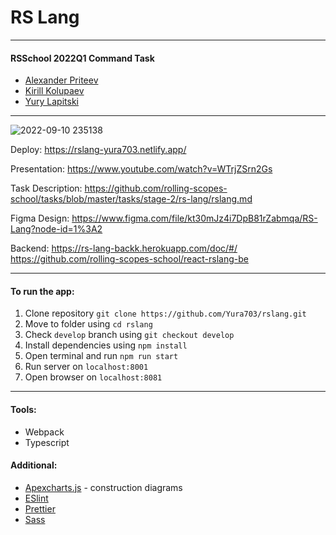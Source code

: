 #  RS Lang
-------------------
#### RSSchool 2022Q1 Command Task
* [Alexander Priteev](https://github.com/alexanderpriteev)
* [Kirill Kolupaev](https://github.com/aoiharu1)
* [Yury Lapitski](https://github.com/yura703)
-------------------
![2022-09-10 235138](https://user-images.githubusercontent.com/59707794/189501319-2237cfaf-3a50-4127-86de-e48d13866e4a.jpg)

Deploy: https://rslang-yura703.netlify.app/

Presentation: https://www.youtube.com/watch?v=WTrjZSrn2Gs 

Task Description: https://github.com/rolling-scopes-school/tasks/blob/master/tasks/stage-2/rs-lang/rslang.md

Figma Design: https://www.figma.com/file/kt30mJz4i7DpB81rZabmqa/RS-Lang?node-id=1%3A2 

Backend: https://rs-lang-backk.herokuapp.com/doc/#/
https://github.com/rolling-scopes-school/react-rslang-be

--------------------------
#### To run the app:
  1. Clone repository `git clone https://github.com/Yura703/rslang.git`
  2. Move to folder using `cd rslang`
  3. Check `develop` branch using `git checkout develop`
  4. Install dependencies using `npm install`
  5. Open terminal and run `npm run start` 
  6. Run server on `localhost:8001`
  7. Open browser on `localhost:8081`
-------------------------
#### Tools:
- Webpack
- Typescript

#### Additional:
- [Apexcharts.js](https://apexcharts.com/) - construction  diagrams
 - [ESlint](https://eslint.org/)
 - [Prettier](https://prettier.io/)
 - [Sass](https://sass-lang.com)
 


